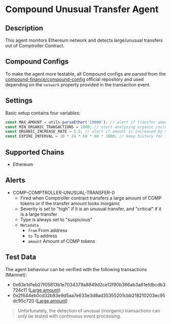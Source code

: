 # Compound Unusual Transfer Agent

## Description

This agent monitors Ethereum network and detects large/unusual transfers out of Comptroller Contract.

## Compound Configs

To make the agent more testable, all Compound configs are parsed
from the [compound-finance/compound-config](https://github.com/compound-finance/compound-config)
official repository and used depending on the `network` property provided in the transaction event.

## Settings

Basic setup contains four variables:

```js
const MAX_AMOUNT = utils.parseEther('10000'); // alert if transfer amount is more than 10000 COMP Tokens
const MIN_ORGANIC_TRANSACTIONS = 1000; // start analyzing organic increase rate after 1000 transactions
const ORGANIC_INCREASE_RATE = 5.5; // alert if amount is increased by more than 550% from the previous max amount
const EXPIRE_INTERVAL = 10 * 24 * 60 * 60 * 1000; // keep history for 10 days
```

## Supported Chains

- Ethereum

## Alerts

- COMP-COMPTROLLER-UNUSUAL-TRANSFER-0
  - Fired when Comptroller contract transfers a large amount of COMP tokens or if the transfer amount looks inorganic
  - Severity is set to "high" if it is an unusual transfer, and "critical" if it is a large transfer
  - Type is always set to "suspicious"
  - `Metadata` 
    - `from` From address
    - `to` To address
    - `amount` Amount of COMP tokens 
  


## Test Data

The agent behaviour can be verified with the following transactions (Mainnet):

- 0x63e1d1eb27f05813b1e7034379a8849d2ce12f90b366ab3a61efdbcdb3724c11 ([Large amount](https://etherscan.io/tx/0x63e1d1eb27f05813b1e7034379a8849d2ce12f90b366ab3a61efdbcdb3724c11))
- 0x2f644eb0cd32b83e9d5aa7e633e3d8ad35355201cbb218210203ec95dc95c720 ([Large amount](https://etherscan.io/tx/0x2f644eb0cd32b83e9d5aa7e633e3d8ad35355201cbb218210203ec95dc95c720))


> Unfortunately, the detection of unusual (inorganic) transactions can only be tested with continuous event processing.
